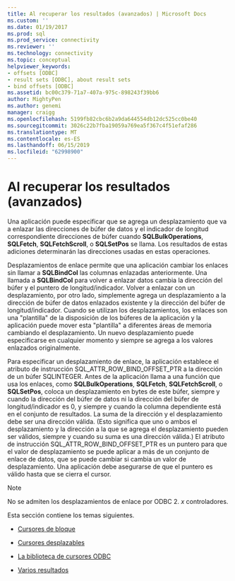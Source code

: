```yaml
---
title: Al recuperar los resultados (avanzados) | Microsoft Docs
ms.custom: ''
ms.date: 01/19/2017
ms.prod: sql
ms.prod_service: connectivity
ms.reviewer: ''
ms.technology: connectivity
ms.topic: conceptual
helpviewer_keywords:
- offsets [ODBC]
- result sets [ODBC], about result sets
- bind offsets [ODBC]
ms.assetid: bc00c379-71a7-407a-975c-898243f39bb6
author: MightyPen
ms.author: genemi
manager: craigg
ms.openlocfilehash: 5199fb82cbc6b2a9da644554db12dc525cc0be40
ms.sourcegitcommit: 3026c22b7fba19059a769ea5f367c4f51efaf286
ms.translationtype: MT
ms.contentlocale: es-ES
ms.lasthandoff: 06/15/2019
ms.locfileid: "62998900"
---
```

# <a name="retrieving-results-advanced"></a>Al recuperar los resultados (avanzados)
Una aplicación puede especificar que se agrega un desplazamiento que va a enlazar las direcciones de búfer de datos y el indicador de longitud correspondiente direcciones de búfer cuando **SQLBulkOperations**, **SQLFetch**,  **SQLFetchScroll**, o **SQLSetPos** se llama. Los resultados de estas adiciones determinarán las direcciones usadas en estas operaciones.  
  
 Desplazamientos de enlace permite que una aplicación cambiar los enlaces sin llamar a **SQLBindCol** las columnas enlazadas anteriormente. Una llamada a **SQLBindCol** para volver a enlazar datos cambia la dirección del búfer y el puntero de longitud/indicador. Volver a enlazar con un desplazamiento, por otro lado, simplemente agrega un desplazamiento a la dirección de búfer de datos enlazados existente y la dirección del búfer de longitud/indicador. Cuando se utilizan los desplazamientos, los enlaces son una "plantilla" de la disposición de los búferes de la aplicación y la aplicación puede mover esta "plantilla" a diferentes áreas de memoria cambiando el desplazamiento. Un nuevo desplazamiento puede especificarse en cualquier momento y siempre se agrega a los valores enlazados originalmente.  
  
 Para especificar un desplazamiento de enlace, la aplicación establece el atributo de instrucción SQL_ATTR_ROW_BIND_OFFSET_PTR a la dirección de un búfer SQLINTEGER. Antes de la aplicación llama a una función que usa los enlaces, como **SQLBulkOperations**, **SQLFetch**, **SQLFetchScroll**, o **SQLSetPos**, coloca un desplazamiento en bytes de este búfer, siempre y cuando la dirección del búfer de datos ni la dirección del búfer de longitud/indicador es 0, y siempre y cuando la columna dependiente está en el conjunto de resultados. La suma de la dirección y el desplazamiento debe ser una dirección válida. (Esto significa que uno o ambos el desplazamiento y la dirección a la que se agrega el desplazamiento pueden ser válidos, siempre y cuando su suma es una dirección válida.) El atributo de instrucción SQL_ATTR_ROW_BIND_OFFSET_PTR es un puntero para que el valor de desplazamiento se puede aplicar a más de un conjunto de enlace de datos, que se puede cambiar si cambia un valor de desplazamiento. Una aplicación debe asegurarse de que el puntero es válido hasta que se cierra el cursor.  
  
> [!NOTE]  
>  No se admiten los desplazamientos de enlace por ODBC 2. *x* controladores.  
  
 Esta sección contiene los temas siguientes.  
  
-   [Cursores de bloque](../../../odbc/reference/develop-app/block-cursors.md)  
  
-   [Cursores desplazables](../../../odbc/reference/develop-app/scrollable-cursors.md)  
  
-   [La biblioteca de cursores ODBC](../../../odbc/reference/develop-app/the-odbc-cursor-library.md)  
  
-   [Varios resultados](../../../odbc/reference/develop-app/multiple-results.md)
